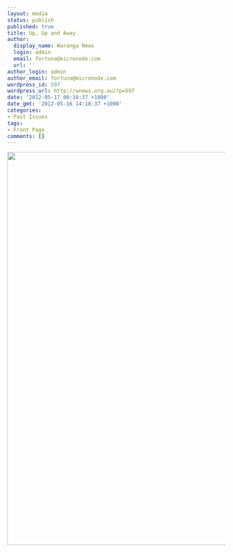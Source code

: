 ```yaml
---
layout: media
status: publish
published: true
title: Up, Up and Away
author:
  display_name: Waranga News
  login: admin
  email: fortuna@micronode.com
  url: ''
author_login: admin
author_email: fortuna@micronode.com
wordpress_id: 597
wordpress_url: http://wnews.org.au/?p=597
date: '2012-05-17 00:18:37 +1000'
date_gmt: '2012-05-16 14:18:37 +1000'
categories:
- Past Issues
tags:
- Front Page
comments: []
---
```


<a href="{{ site.url }}/images/2012/05/frontpage-20120517.pdf"><img class="alignnone size-full wp-image-590" title="Front Page - 17 May, 2012" src="{{ site.url }}/images/2012/05/frontpage-20120517.png" alt="" width="624" height="907" /></a>
